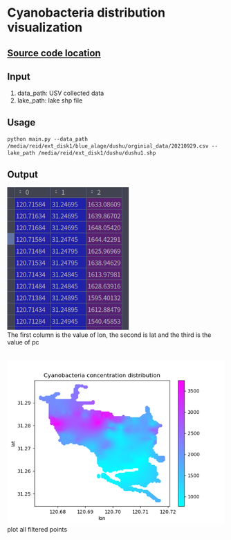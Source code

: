 
# Cyanobacteria distribution visualization

## [Source code location](main.py)

## Input

1. data_path: USV collected data
2. lake_path: lake shp file

## Usage

```shell
python main.py --data_path /media/reid/ext_disk1/blue_alage/dushu/orginial_data/20210929.csv --lake_path /media/reid/ext_disk1/dushu/dushu1.shp
```

## Output

![visualization](./output1.png) \
The first column is the value of lon, the second is lat and the third is the value of pc
\
\
\
![visualization](./output.png) \
plot all filtered points 




